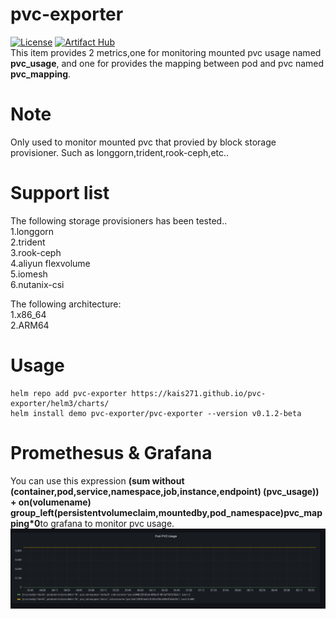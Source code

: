 # pvc-exporter
[![License](https://img.shields.io/badge/License-Apache%202.0-blue.svg)](https://opensource.org/licenses/Apache-2.0)
[![Artifact Hub](https://img.shields.io/endpoint?url=https://artifacthub.io/badge/repository/pvc-exporter)](https://artifacthub.io/packages/search?repo=pvc-exporter)  
This item provides 2 metrics,one for monitoring mounted pvc usage named **pvc_usage**, and one for provides the mapping between pod and pvc named **pvc_mapping**.

# Note
Only used to monitor mounted pvc that provied by block storage provisioner. Such as longgorn,trident,rook-ceph,etc..

# Support list
The following storage provisioners has been tested..  
1.longgorn  
2.trident  
3.rook-ceph  
4.aliyun flexvolume  
5.iomesh  
6.nutanix-csi  

The following architecture:  
1.x86_64  
2.ARM64  

 
# Usage
    helm repo add pvc-exporter https://kais271.github.io/pvc-exporter/helm3/charts/
    helm install demo pvc-exporter/pvc-exporter --version v0.1.2-beta

# Promethesus & Grafana

You can use this expression **(sum without (container,pod,service,namespace,job,instance,endpoint) (pvc_usage)) + on(volumename) group_left(persistentvolumeclaim,mountedby,pod_namespace)pvc_mapping*0**to grafana to monitor pvc usage.
![grafana-1](./docs/grafana.png)
